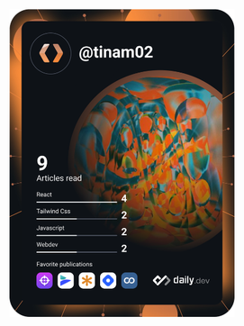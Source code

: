 <a href="https://app.daily.dev/tinam02"><img src="https://github.com/tinam02/tinam02/blob/main/devcard.svg" width="400" alt="Tina's Dev Card"/></a>
